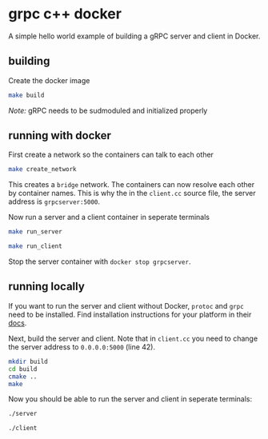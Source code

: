 # grpc c++ docker

A simple hello world example of building a gRPC server and client in Docker.

## building

Create the docker image 

```bash
make build
```

_Note:_ gRPC needs to be sudmoduled and initialized properly

## running with docker 

First create a network so the containers can talk to each other

```bash
make create_network
```

This creates a `bridge` network. The containers can now resolve each other by container names. This is why the in the `client.cc` source file, the server address is `grpcserver:5000`.

Now run a server and a client container in seperate terminals

```bash
make run_server

make run_client
```

Stop the server container with `docker stop grpcserver`.

## running locally

If you want to run the server and client without Docker, `protoc` and `grpc` need to be installed. Find installation instructions for your platform in their [docs](https://github.com/grpc/grpc/blob/master/BUILDING.md).

Next, build the server and client. Note that in `client.cc` you need to change the server address to `0.0.0.0:5000` (line 42).

```bash
mkdir build
cd build
cmake ..
make
```

Now you should be able to run the server and client in seperate terminals:

```bash
./server

./client
```
